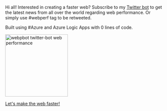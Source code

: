 Hi all! Interested in creating a faster web? Subscribe to my [Twitter bot](https://twitter.com/webpbot?s=20) to get the latest news from all over the world regarding web performance. Or simply use #webperf tag to be retweeted.

Built using #Azure and Azure Logic Apps with 0 lines of code.

<a href="https://twitter.com/webpbot?s=20"><img class="img" height="200px" alt="webpbot twitter-bot web performance" src="./news/twtbot.jpg" loading="lazy"/></a>

[Let's make the web faster!](https://twitter.com/webpbot?s=20)
